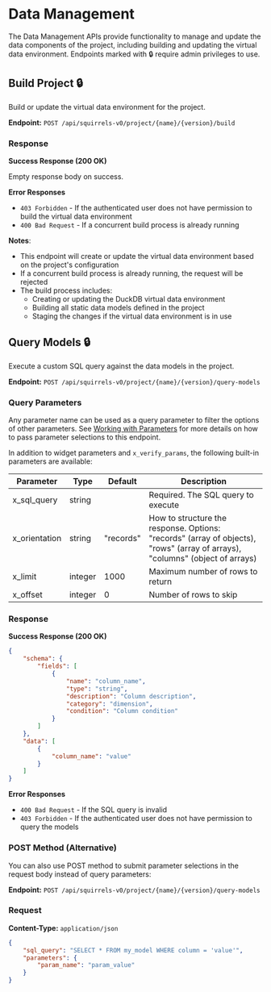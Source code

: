 # Data Management

The Data Management APIs provide functionality to manage and update the data components of the project, including building and updating the virtual data environment. Endpoints marked with 🔒 require admin privileges to use.

## Build Project 🔒

Build or update the virtual data environment for the project.

**Endpoint:** `POST /api/squirrels-v0/project/{name}/{version}/build`

### Response

**Success Response (200 OK)**

Empty response body on success.

**Error Responses**
- `403 Forbidden` - If the authenticated user does not have permission to build the virtual data environment
- `400 Bad Request` - If a concurrent build process is already running

**Notes**:
- This endpoint will create or update the virtual data environment based on the project's configuration
- If a concurrent build process is already running, the request will be rejected
- The build process includes:
  - Creating or updating the DuckDB virtual data environment
  - Building all static data models defined in the project
  - Staging the changes if the virtual data environment is in use

## Query Models 🔒

Execute a custom SQL query against the data models in the project.

**Endpoint:** `POST /api/squirrels-v0/project/{name}/{version}/query-models`

### Query Parameters

Any parameter name can be used as a query parameter to filter the options of other parameters. See [Working with Parameters] for more details on how to pass parameter selections to this endpoint.

In addition to widget parameters and `x_verify_params`, the following built-in parameters are available:

| Parameter | Type | Default | Description |
|-----------|------|---------|-------------|
| x_sql_query | string | | Required. The SQL query to execute |
| x_orientation | string | "records" | How to structure the response. Options: "records" (array of objects), "rows" (array of arrays), "columns" (object of arrays) |
| x_limit | integer | 1000 | Maximum number of rows to return |
| x_offset | integer | 0 | Number of rows to skip |

### Response

**Success Response (200 OK)**

```json
{
    "schema": {
        "fields": [
            {
                "name": "column_name",
                "type": "string",
                "description": "Column description",
                "category": "dimension",
                "condition": "Column condition"
            }
        ]
    },
    "data": [
        {
            "column_name": "value"
        }
    ]
}
```

**Error Responses**
- `400 Bad Request` - If the SQL query is invalid
- `403 Forbidden` - If the authenticated user does not have permission to query the models

### POST Method (Alternative)

You can also use POST method to submit parameter selections in the request body instead of query parameters:

**Endpoint:** `POST /api/squirrels-v0/project/{name}/{version}/query-models`

### Request

**Content-Type:** `application/json`

```json
{
    "sql_query": "SELECT * FROM my_model WHERE column = 'value'",
    "parameters": {
        "param_name": "param_value"
    }
}
```


[Working with Parameters]: ./parameters